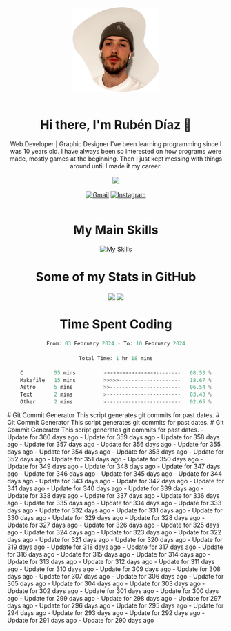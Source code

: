 <div align="center">
	<img src="./.img/yo_github_pfp.png" alt="Rubén Díaz" width=200/><br><br>
	
	
 # Hi there, I'm Rubén Díaz 👋

  Web Developer | Graphic Designer
  I've been learning programming since I was 10 years old. I have always been so interested on how programs were made, mostly games at the beginning. Then I just kept messing with things around until I made it my career.
  <br>
  <br>
  <a href="https://www.github.com/rubendiazzz" target="_blank" rel="noreferrer"><img
src="https://img.shields.io/github/followers/rubendiazzz?logo=github&style=for-the-badge&color=D14836&labelColor=E4405F" /></a>


  <a href="mailto:rubendfraga@gmail.com">![Gmail](https://img.shields.io/badge/Gmail-D14836?style=for-the-badge&logo=gmail&logoColor=white)</a>
  <a href="https://www.instagram.com/ruubendiazz">![Instagram](https://img.shields.io/badge/Instagram-%23E4405F.svg?style=for-the-badge&logo=Instagram&logoColor=white)</a><br><br>

  # My Main Skills
  [![My Skills](https://skillicons.dev/icons?i=js,html,css,c,cpp,cs,react,astro,mysql,mongo)](https://skillicons.dev)

  # Some of my Stats in GitHub
  <a href="https://github.com/anuraghazra/github-readme-stats">
	<img height=150 align="center" src="https://github-readme-stats.vercel.app/api?username=rubendiazzz&show_icons=true&theme=dracula" />
  </a>
  <a href="https://github.com/anuraghazra/convoychat">
	<img height=150 align="center" src="https://github-readme-stats.vercel.app/api/top-langs/?username=anuraghazra&hide_progress=true" />
  </a>

# Time Spent Coding
<!--START_SECTION:waka-->

```c
From: 03 February 2024 - To: 10 February 2024

Total Time: 1 hr 18 mins

C          55 mins         >>>>>>>>>>>>>>>>>--------   68.53 %
Makefile   15 mins         >>>>>--------------------   18.67 %
Astro      5 mins          >>-----------------------   06.54 %
Text       2 mins          >------------------------   03.43 %
Other      2 mins          >------------------------   02.65 %
```

<!--END_SECTION:waka-->
</div>
# Git Commit Generator
This script generates git commits for past dates.
# Git Commit Generator
This script generates git commits for past dates.
# Git Commit Generator
This script generates git commits for past dates.
- Update for 360 days ago
- Update for 359 days ago
- Update for 358 days ago
- Update for 357 days ago
- Update for 356 days ago
- Update for 355 days ago
- Update for 354 days ago
- Update for 353 days ago
- Update for 352 days ago
- Update for 351 days ago
- Update for 350 days ago
- Update for 349 days ago
- Update for 348 days ago
- Update for 347 days ago
- Update for 346 days ago
- Update for 345 days ago
- Update for 344 days ago
- Update for 343 days ago
- Update for 342 days ago
- Update for 341 days ago
- Update for 340 days ago
- Update for 339 days ago
- Update for 338 days ago
- Update for 337 days ago
- Update for 336 days ago
- Update for 335 days ago
- Update for 334 days ago
- Update for 333 days ago
- Update for 332 days ago
- Update for 331 days ago
- Update for 330 days ago
- Update for 329 days ago
- Update for 328 days ago
- Update for 327 days ago
- Update for 326 days ago
- Update for 325 days ago
- Update for 324 days ago
- Update for 323 days ago
- Update for 322 days ago
- Update for 321 days ago
- Update for 320 days ago
- Update for 319 days ago
- Update for 318 days ago
- Update for 317 days ago
- Update for 316 days ago
- Update for 315 days ago
- Update for 314 days ago
- Update for 313 days ago
- Update for 312 days ago
- Update for 311 days ago
- Update for 310 days ago
- Update for 309 days ago
- Update for 308 days ago
- Update for 307 days ago
- Update for 306 days ago
- Update for 305 days ago
- Update for 304 days ago
- Update for 303 days ago
- Update for 302 days ago
- Update for 301 days ago
- Update for 300 days ago
- Update for 299 days ago
- Update for 298 days ago
- Update for 297 days ago
- Update for 296 days ago
- Update for 295 days ago
- Update for 294 days ago
- Update for 293 days ago
- Update for 292 days ago
- Update for 291 days ago
- Update for 290 days ago
